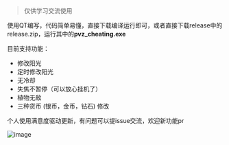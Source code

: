 > 仅供学习交流使用

使用QT编写，代码简单易懂，直接下载编译运行即可，或者直接下载release中的release.zip，运行其中的**pvz_cheating.exe**

目前支持功能：
- 修改阳光
- 定时修改阳光
- 无冷却
- 失焦不暂停（可以放心挂机了）
- 植物无敌
- 三种货币 (银币，金币，钻石) 修改

个人使用满意度驱动更新，有问题可以提issue交流，欢迎新功能pr

![image](https://github.com/ZJamss/PVZ_Cheating/assets/76551468/a5a740ff-73b4-4534-ad77-4894bd295df1)




